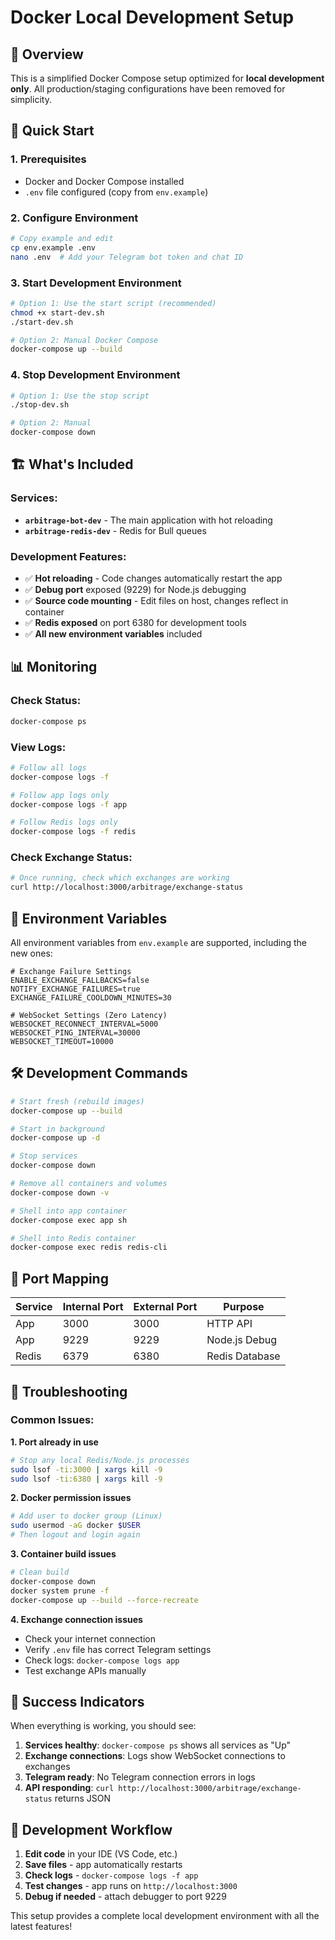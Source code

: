 # Docker Local Development Setup

## 🎯 Overview

This is a simplified Docker Compose setup optimized for **local development only**. All production/staging configurations have been removed for simplicity.

## 🔧 Quick Start

### 1. Prerequisites
- Docker and Docker Compose installed
- `.env` file configured (copy from `env.example`)

### 2. Configure Environment
```bash
# Copy example and edit
cp env.example .env
nano .env  # Add your Telegram bot token and chat ID
```

### 3. Start Development Environment
```bash
# Option 1: Use the start script (recommended)
chmod +x start-dev.sh
./start-dev.sh

# Option 2: Manual Docker Compose
docker-compose up --build
```

### 4. Stop Development Environment
```bash
# Option 1: Use the stop script
./stop-dev.sh

# Option 2: Manual
docker-compose down
```

## 🏗️ What's Included

### Services:
- **`arbitrage-bot-dev`** - The main application with hot reloading
- **`arbitrage-redis-dev`** - Redis for Bull queues

### Development Features:
- ✅ **Hot reloading** - Code changes automatically restart the app
- ✅ **Debug port** exposed (9229) for Node.js debugging
- ✅ **Source code mounting** - Edit files on host, changes reflect in container
- ✅ **Redis exposed** on port 6380 for development tools
- ✅ **All new environment variables** included

## 📊 Monitoring

### Check Status:
```bash
docker-compose ps
```

### View Logs:
```bash
# Follow all logs
docker-compose logs -f

# Follow app logs only
docker-compose logs -f app

# Follow Redis logs only
docker-compose logs -f redis
```

### Check Exchange Status:
```bash
# Once running, check which exchanges are working
curl http://localhost:3000/arbitrage/exchange-status
```

## 🔧 Environment Variables

All environment variables from `env.example` are supported, including the new ones:

```env
# Exchange Failure Settings
ENABLE_EXCHANGE_FALLBACKS=false
NOTIFY_EXCHANGE_FAILURES=true
EXCHANGE_FAILURE_COOLDOWN_MINUTES=30

# WebSocket Settings (Zero Latency)
WEBSOCKET_RECONNECT_INTERVAL=5000
WEBSOCKET_PING_INTERVAL=30000
WEBSOCKET_TIMEOUT=10000
```

## 🛠️ Development Commands

```bash
# Start fresh (rebuild images)
docker-compose up --build

# Start in background
docker-compose up -d

# Stop services
docker-compose down

# Remove all containers and volumes
docker-compose down -v

# Shell into app container
docker-compose exec app sh

# Shell into Redis container
docker-compose exec redis redis-cli
```

## 📱 Port Mapping

| Service | Internal Port | External Port | Purpose |
|---------|---------------|---------------|---------|
| App | 3000 | 3000 | HTTP API |
| App | 9229 | 9229 | Node.js Debug |
| Redis | 6379 | 6380 | Redis Database |

## 🚨 Troubleshooting

### Common Issues:

**1. Port already in use**
```bash
# Stop any local Redis/Node.js processes
sudo lsof -ti:3000 | xargs kill -9
sudo lsof -ti:6380 | xargs kill -9
```

**2. Docker permission issues**
```bash
# Add user to docker group (Linux)
sudo usermod -aG docker $USER
# Then logout and login again
```

**3. Container build issues**
```bash
# Clean build
docker-compose down
docker system prune -f
docker-compose up --build --force-recreate
```

**4. Exchange connection issues**
- Check your internet connection
- Verify `.env` file has correct Telegram settings
- Check logs: `docker-compose logs app`
- Test exchange APIs manually

## 🎉 Success Indicators

When everything is working, you should see:

1. **Services healthy**: `docker-compose ps` shows all services as "Up"
2. **Exchange connections**: Logs show WebSocket connections to exchanges
3. **Telegram ready**: No Telegram connection errors in logs
4. **API responding**: `curl http://localhost:3000/arbitrage/exchange-status` returns JSON

## 🔄 Development Workflow

1. **Edit code** in your IDE (VS Code, etc.)
2. **Save files** - app automatically restarts
3. **Check logs** - `docker-compose logs -f app`
4. **Test changes** - app runs on `http://localhost:3000`
5. **Debug if needed** - attach debugger to port 9229

This setup provides a complete local development environment with all the latest features! 